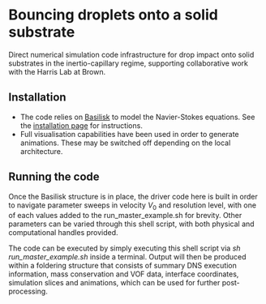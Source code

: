 # Bouncing droplets onto a solid substrate
Direct numerical simulation code infrastructure for drop impact onto solid substrates in the inertio-capillary regime, supporting collaborative work with the Harris Lab at Brown.  

## Installation
* The code relies on [Basilisk](<http://basilisk.fr/>) to model the Navier-Stokes equations. See the [installation page](<http://basilisk.fr/src/INSTALL>) for instructions. 
* Full visualisation capabilities have been used in order to generate animations. These may be switched off depending on the local architecture.

## Running the code
Once the Basilisk structure is in place, the driver code here is built in order to navigate parameter sweeps in velocity $V_0$ and resolution level, with one of each values added to the run_master_example.sh for brevity. Other parameters can be varied through this shell script, with both physical and computational handles provided. 

The code can be executed by simply executing this shell script via *sh run_master_example.sh* inside a terminal. Output will then be produced within a foldering structure that consists of summary DNS execution information, mass conservation and VOF data, interface coordinates, simulation slices and animations, which can be used for further post-processing.
